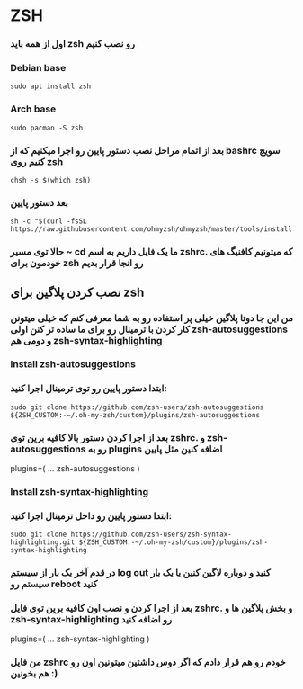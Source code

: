 # ZSH

### اول از همه باید zsh رو نصب کنیم 

### Debian base

```
sudo apt install zsh
```

### Arch base

```
sudo pacman -S zsh
```

### بعد از اتمام مراحل نصب دستور پایین رو اجرا میکنیم که از bashrc سویچ کنیم روی zsh 

```
chsh -s $(which zsh)
```

### بعد دستور پایین
```
sh -c "$(curl -fsSL https://raw.githubusercontent.com/ohmyzsh/ohmyzsh/master/tools/install.sh)"
```
### حالا توی مسیر ~ cd ما یک فایل داریم به اسم zshrc. که میتونیم کافنیگ های خودمون برای zsh رو انجا قرار بدیم


## نصب کردن پلاگین برای zsh

### من این جا دوتا پلاگین خیلی پر استفاده رو به شما معرفی کنم که خیلی میتونن کار کردن با ترمینال رو برای ما ساده تر کنن اولی zsh-autosuggestions و دومی هم zsh-syntax-highlighting

### Install zsh-autosuggestions

### ابتدا دستور پایین رو توی ترمینال اجرا کنید:
```
sudo git clone https://github.com/zsh-users/zsh-autosuggestions ${ZSH_CUSTOM:-~/.oh-my-zsh/custom}/plugins/zsh-autosuggestions
```

### بعد از اجرا کردن دستور بالا کافیه برین توی zshrc. و zsh-autosuggestions رو به plugins اضافه کنین مثل پایین

plugins=(
  ...
  zsh-autosuggestions
)

### Install zsh-syntax-highlighting

### ابتدا دستور پایین رو داخل ترمینال اجرا کنید:

```
sudo git clone https://github.com/zsh-users/zsh-syntax-highlighting.git ${ZSH_CUSTOM:-~/.oh-my-zsh/custom}/plugins/zsh-syntax-highlighting
```

### در قدم آخر یک بار از سیستم log out کنید و دوباره لاگین کنین یا یک بار سیستم رو reboot کنید

### بعد از اجرا کردن و نصب اون کافیه برین توی فایل zshrc. و بخش پلاگین ها و zsh-syntax-highlighting  رو اضافه کنید

plugins=(
  ...
  zsh-syntax-highlighting
)

### من فایل zshrc خودم رو هم قرار دادم که اگر دوس داشتین میتونین اون رو هم بخونین :)
